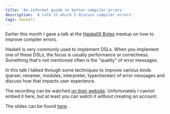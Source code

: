 ```yaml
---
title: 'An informal guide to better compiler errors'
description: 'A talk in which I discuss compiler errors'
tags: haskell
---
```


Earlier this month I gave a talk at the [HaskellX Bytes] meetup on how to
improve compiler errors.

[HaskellX Bytes]: https://skillsmatter.com/groups/10656-haskell-bytes

Haskell is very commonly used to implement DSLs. When you implement one of these
DSLs, the focus is usually performance or correctness. Something that's not
mentioned often is the "quality" of error messages.

In this talk I talked through some techniques to improve various kinds (parser,
renamer, modules, interpreter, typechecker) of error messages and discuss how
that impacts user experience.

The recording can be watched
[on their website](https://skillsmatter.com/skillscasts/9879-an-informal-guide-to-better-compiler-errors-jasper-van-der-jeugt).
Unfortunately I cannot embed it here, but at least you can watch it without creating an account.

The slides can be found
[here](https://github.com/jaspervdj/talks/blob/master/2017-skillsmatter-errors/slides.md).
